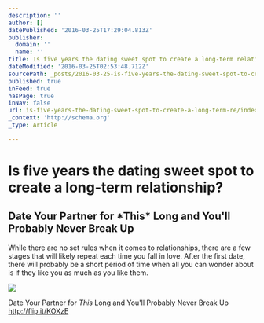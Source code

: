 ```yaml
---
description: ''
author: []
datePublished: '2016-03-25T17:29:04.813Z'
publisher:
  domain: ''
  name: ''
title: Is five years the dating sweet spot to create a long-term relationship?
dateModified: '2016-03-25T02:53:48.712Z'
sourcePath: _posts/2016-03-25-is-five-years-the-dating-sweet-spot-to-create-a-long-term-re.md
published: true
inFeed: true
hasPage: true
inNav: false
url: is-five-years-the-dating-sweet-spot-to-create-a-long-term-re/index.html
_context: 'http://schema.org'
_type: Article

---
```

# Is five years the dating sweet spot to create a long-term relationship?

<article style=""><h1>Date Your Partner for *This* Long and You'll Probably Never Break Up</h1><p>While there are no set rules when it comes to relationships, there are a few stages that will likely repeat each time you fall in love. After the first date, there will probably be a short period of time when all you can wonder about is if they like you as much as you like them.</p><img src="http://pixel.brit.co/wp-content/uploads/2016/03/Cute-couple-in-the-park-holding-hands-000083245905_Large.jpg" /></article>

Date Your Partner for _This_ Long and You'll Probably Never Break Up http://flip.it/KOXzE